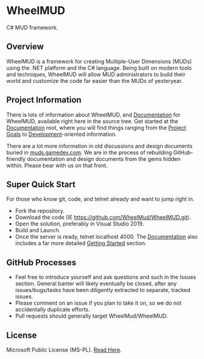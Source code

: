 WheelMUD
========
C# MUD framework.

## Overview
WheelMUD is a framework for creating Multiple-User Dimensions (MUDs) using the .NET platform and the C# language. Being built on modern tools and techniques, WheelMUD will allow MUD administrators to build their world and customize the code far easier than the MUDs of yesteryear.

## Project Information
There is lots of information about WheelMUD, and [Documentation](Documentation/README.md) for WheelMUD, available right here in the source tree.
Get started at the [Documentation](Documentation/README.md) root, where you will find things ranging from the [Project Goals](Documentation/ProjectGoals.md) to [Development](Documentation/Development/README.md)-oriented information.

There are a lot more information in old discussions and design documents buried in [muds.gamedev.com](http://muds.gamedev.com). We are in the process of rebuilding GitHub-friendly documentation and design documents from the gems hidden within. Please bear with us on that front.

## Super Quick Start
For those who know git, code, and telnet already and want to jump right in.
* Fork the repository.
* Download the code (IE https://github.com/WheelMud/WheelMUD.git).
* Open the solution, preferably in Visual Studio 2019.
* Build and Launch.
* Once the server is ready, telnet localhost 4000.
The [Documentation](Documentation/README.md) also includes a far more detailed [Getting Started](Documentation/GettingStarted.md) section.

## GitHub Processes
* Feel free to introduce yourself and ask questions and such in the Issues section. General banter will likely eventually be closed, after any issues/bugs/tasks have been diligently extracted to separate, tracked issues.
* Please comment on an issue if you plan to take it on, so we do not accidentally duplicate efforts.
* Pull requests should generally target WheelMud/WheelMUD.

## License
Microsoft Public License (MS-PL). [Read Here](src/LICENSE.txt).
